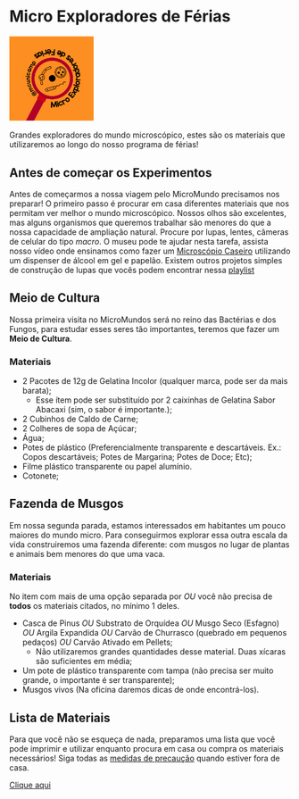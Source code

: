 # Micro Exploradores de Férias

<img src="Botton_MicroExploradores.png" width="30%" height="30%">

Grandes exploradores do mundo microscópico, estes são os materiais que utilizaremos ao longo do nosso programa de férias!


## Antes de começar os Experimentos

Antes de começarmos a nossa viagem pelo MicroMundo precisamos nos preparar! O primeiro passo é procurar em casa diferentes materiais que nos permitam ver melhor o mundo microscópico. Nossos olhos são excelentes, mas alguns organismos que queremos trabalhar são menores do que a nossa capacidade de ampliação natural. Procure por lupas, lentes, câmeras de celular do tipo _macro_. O museu pode te ajudar nesta tarefa, assista nosso vídeo onde ensinamos como fazer um [Microscópio Caseiro](https://www.youtube.com/watch?v=XHJcYAa0a94) utilizando um dispenser de álcool em gel e papelão. Existem outros projetos simples de construção de lupas que vocês podem encontrar nessa [playlist](https://youtube.com/playlist?list=PLiGJ9dD_MMYjvX1BTghAOozibukpy1stD)

## Meio de Cultura

Nossa primeira visita no MicroMundos será no reino das Bactérias e dos Fungos, para estudar esses seres tão importantes, teremos que fazer um **Meio de Cultura**.

### Materiais

* 2 Pacotes de 12g de Gelatina Incolor (qualquer marca, pode ser da mais barata);
  * Esse ítem pode ser substituído por 2 caixinhas de Gelatina Sabor Abacaxi (sim, o sabor é importante.);
* 2 Cubinhos de Caldo de Carne;
* 2 Colheres de sopa de Açúcar;
* Água;
* Potes de plástico (Preferencialmente transparente e descartáveis. Ex.: Copos descartáveis; Potes de Margarina; Potes de Doce; Etc);
* Filme plástico transparente ou papel alumínio.
* Cotonete;

## Fazenda de Musgos

Em nossa segunda parada, estamos interessados em habitantes um pouco maiores do mundo micro. Para conseguirmos explorar essa outra escala da vida construiremos uma fazenda diferente: com musgos no lugar de plantas e animais bem menores do que uma vaca.

### Materiais

No item com mais de uma opção separada por _OU_ você não precisa de **todos** os materiais citados, no mínimo 1 deles.

* Casca de Pinus _OU_ Substrato de Orquídea _OU_ Musgo Seco (Esfagno) _OU_ Argila Expandida  _OU_ Carvão de Churrasco (quebrado em pequenos pedaços) _OU_ Carvão Ativado em Pellets;
  * Não utilizaremos grandes quantidades desse material. Duas xícaras são suficientes em média;
* Um pote de plástico transparente com tampa (não precisa ser muito grande, o importante é ser transparente);
* Musgos vivos (Na oficina daremos dicas de onde encontrá-los).

## Lista de Materiais 

Para que você não se esqueça de nada, preparamos uma lista que você pode imprimir e utilizar enquanto procura em casa ou compra os materiais necessários! Siga todas as [medidas de precaução](https://www.who.int/pt/emergencies/diseases/novel-coronavirus-2019/advice-for-public) quando estiver fora de casa. 

[Clique aqui](./lista2.pdf)
